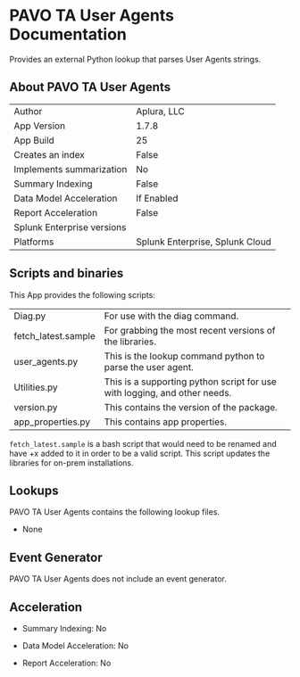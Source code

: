 # PAVO TA User Agents Documentation

Provides an external Python lookup that parses User Agents strings.

## About PAVO TA User Agents

|                            |                                 |
|----------------------------|---------------------------------|
| Author                     | Aplura, LLC                     |
| App Version                | 1.7.8                           |
| App Build                  | 25                              |
| Creates an index           | False                           |
| Implements summarization   | No                              |
| Summary Indexing           | False                           |
| Data Model Acceleration    | If Enabled                      |
| Report Acceleration        | False                           |
| Splunk Enterprise versions |                                 |
| Platforms                  | Splunk Enterprise, Splunk Cloud |

## Scripts and binaries

This App provides the following scripts:

|                     |                                                                           |
|---------------------|---------------------------------------------------------------------------|
| Diag.py             | For use with the diag command.                                            |
| fetch_latest.sample | For grabbing the most recent versions of the libraries.                   |
| user_agents.py      | This is the lookup command python to parse the user agent.                |
| Utilities.py        | This is a supporting python script for use with logging, and other needs. |
| version.py          | This contains the version of the package.                                 |
| app_properties.py   | This contains app properties.                                             |

<div class="note">

`fetch_latest.sample` is a bash script that would need to be renamed and have +x added to it in order to be a valid script. This script updates the libraries for on-prem installations.

</div>

## Lookups

PAVO TA User Agents contains the following lookup files.

- None

## Event Generator

PAVO TA User Agents does not include an event generator.

## Acceleration

- Summary Indexing: No

- Data Model Acceleration: No

- Report Acceleration: No
